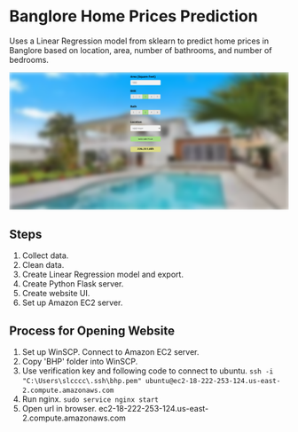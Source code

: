 # Banglore Home Prices Prediction

Uses a Linear Regression model from sklearn to predict home prices in Banglore based on location, area, number of bathrooms, and number of bedrooms.

![alt text](https://github.com/aaWang27/BHP/blob/master/website.png)

## Steps
1. Collect data.
2. Clean data.
3. Create Linear Regression model and export.
4. Create Python Flask server.
5. Create website UI.
6. Set up Amazon EC2 server.

## Process for Opening Website
1. Set up WinSCP. Connect to Amazon EC2 server.
2. Copy 'BHP' folder into WinSCP.
3. Use verification key and following code to connect to ubuntu.
  `ssh -i "C:\Users\slcccc\.ssh\bhp.pem" ubuntu@ec2-18-222-253-124.us-east-2.compute.amazonaws.com`
5. Run nginx.
  `sudo service nginx start`
7. Open url in browser.
  ec2-18-222-253-124.us-east-2.compute.amazonaws.com
